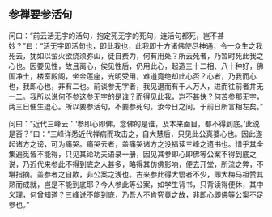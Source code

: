 ##  参禅要参活句

问曰：“前云活无字的活句，抱定死无字的死句，连活句都死，岂不甚妙？”曰：“活无字即活句也，即此我也，此我即十方诸佛使尽神通，令一众生之我死去，犹如以萤火欲烧须弥山，徒自费力，何有用处？所云死者，乃暂时死此我之心也。因要见性，故且离心，俟见性后，仍用此心，起造三十二相、八十种好，佛国净土，楼室殿阁，坐金莲座，光明受用，难道竟绝却此心否？心者，乃我而心也，我即心也，非有二也。前谈参无字者，我见退而有千人万人，进而往前者并无一二。我所以说何不参这参无字的是谁？而得见此我，岂不甚快？何苦参那无字，两三日便生退心。所以要参活句，不要参死句。汝今日之问，于前日所言相左矣。”

问曰：“近代三峰云：‘参即心即佛，念佛的是谁，及本来面目，都不得到底。’此说是否？”曰：“三峰详悉近代禅病而攻击之，自大慧后，只见此公真婆心也。因此遂起诸方之谤，可为痛哭。痛哭云者，盖痛哭诸方之没福读三峰之遗书也。惜乎其全集遍觅皆不能得，只见其论功夫语录一册，因见其参即心即佛等公案不得到底之说，乃近代来参此不得到底之人甚多，略得其仿佛影响，便去开堂，所流之弊，不堪指摘。盖参者之自欺，非公案之浅也。古来参此得大悟者不少，即大梅马祖赞其熟而成就，岂是不能到底耶？今人参此等公案，如学生背书，只背读得便休，其中义理，何曾知道？三峰说不能到底，乃吾人不肯究竟之故，非即心即佛等公案不足参也。”
